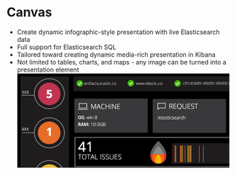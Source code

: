 # Canvas

* Create dynamic infographic-style presentation with live Elasticsearch data
* Full support for Elasticsearch SQL
* Tailored toward creating dynamic media-rich presentation in Kibana
* Not limited to tables, charts, and maps - any image can be turned into a presentation element
![](../../media/canvas-sample.png)